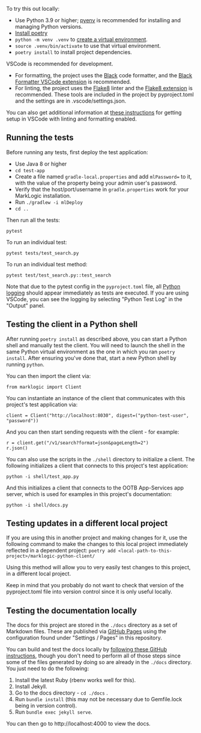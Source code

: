 To try this out locally:

- Use Python 3.9 or higher; [pyenv](https://github.com/pyenv/pyenv#installation) is recommended for installing and managing Python versions. 
- [Install poetry](https://python-poetry.org/docs/)
- `python -m venv .venv` to [create a virtual environment](https://docs.python.org/3/library/venv.html).
- `source .venv/bin/activate` to use that virtual environment.
- `poetry install` to install project dependencies.

VSCode is recommended for development.
- For formatting, the project uses the [Black](https://github.com/psf/black) code formatter, and the
[Black Formatter VSCode extension](https://marketplace.visualstudio.com/items?itemName=ms-python.black-formatter)
is recommended.
- For linting, the project uses the [Flake8](https://flake8.pycqa.org/en/latest/) linter and the
[Flake8 extension](https://marketplace.visualstudio.com/items?itemName=ms-python.flake8) is recommended.
These tools are included in the project by pyproject.toml and the settings are in .vscode/settings.json.

You can also get additional information at
[these instructions](https://www.pythoncheatsheet.org/blog/python-projects-with-poetry-and-vscode-part-1) 
for getting setup in VSCode with linting and formatting enabled.

## Running the tests

Before running any tests, first deploy the test application:

- Use Java 8 or higher
- `cd test-app`
- Create a file named `gradle-local.properties` and add `mlPassword=` to it, with the value of the property being
your admin user's password.
- Verify that the host/port/username in `gradle.properties` work for your MarkLogic installation.
- Run `./gradlew -i mlDeploy`
- `cd ..`

Then run all the tests:

    pytest 

To run an individual test:

    pytest tests/test_search.py

To run an individual test method:

    pytest test/test_search.py::test_search

Note that due to the pytest config in the `pyproject.toml` file, all 
[Python logging](https://docs.python.org/3/howto/logging.html) should appear immediately
as tests are executed. If you are using VSCode, you can see the logging by selecting 
"Python Test Log" in the "Output" panel.

## Testing the client in a Python shell

After running `poetry install` as described above, you can start a Python shell and manually test the client. You will 
need to launch the shell in the same Python virtual environment as the one in which you ran `poetry install`. After 
ensuring you've done that, start a new Python shell by running `python`. 

You can then import the client via:

    from marklogic import Client

You can instantiate an instance of the client that communicates with this project's test application via:

    client = Client("http://localhost:8030", digest=("python-test-user", "password"))

And you can then start sending requests with the client - for example:

    r = client.get("/v1/search?format=json&pageLength=2")
    r.json()

You can also use the scripts in the `./shell` directory to initialize a client. The following initializes a client
that connects to this project's test application:

    python -i shell/test_app.py

And this initializes a client that connects to the OOTB App-Services app server, which is used for examples in this 
project's documentation:

    python -i shell/docs.py


## Testing updates in a different local project
If you are using this in another project and making changes for it, use the following command to make the
changes to this local project immediately reflected in a dependent project:
```poetry add <local-path-to-this-project>/marklogic-python-client/```
 
Using this method will allow you to very easily test changes to this project, in a different local project.

Keep in mind that you probably do not want to check that version of the pyproject.toml file into version
control since it is only useful locally.


## Testing the documentation locally

The docs for this project are stored in the `./docs` directory as a set of Markdown files. These are published via
[GitHub Pages](https://docs.github.com/en/pages/getting-started-with-github-pages/about-github-pages) using the
configuration found under "Settings / Pages" in this repository. 

You can build and test the docs locally by 
[following these GitHub instructions](https://docs.github.com/en/pages/setting-up-a-github-pages-site-with-jekyll/testing-your-github-pages-site-locally-with-jekyll), 
though you don't need to perform all of those steps since some of the files generated by doing so are already in the 
`./docs` directory. You just need to do the following:

1. Install the latest Ruby (rbenv works well for this).
2. Install Jekyll. 
3. Go to the docs directory - `cd ./docs` .
4. Run `bundle install` (this may not be necessary due to Gemfile.lock being in version control).
5. Run `bundle exec jekyll serve`.

You can then go to http://localhost:4000 to view the docs. 